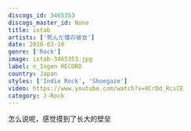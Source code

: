 ```yaml
---
discogs_id: 3465353
discogs_master_id: None
title: ixtab
artists: ['死んだ僕の彼女']
date: 2010-03-10
genre: ['Rock']
image: ixtab-3465353.jpg
label: n_Ingen RECORD
country: Japan
styles: ['Indie Rock', 'Shoegaze']
video: https://www.youtube.com/watch?v=0CrDd_RcsCE
category: J-Rock
---
```


怎么说呢，感觉摸到了长大的壁垒